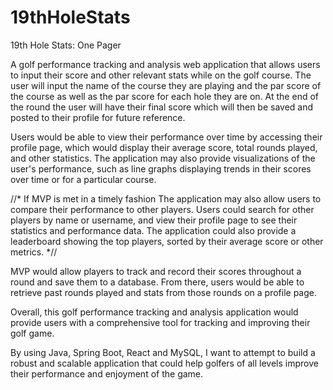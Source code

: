 # 19thHoleStats

19th Hole Stats: One Pager


A golf performance tracking and analysis web application that allows users to input their score and other relevant 
stats while on the golf course. The user will input the name of the course they are playing and the par score of 
the course as well as the par score for each hole they are on. At the end of the round the user will have their 
final score which will then be saved and posted to their profile for future reference.

Users would be able to view their performance over time by accessing their profile page, which would display their 
average score, total rounds played, and other statistics. The application may also provide visualizations of the 
user's performance, such as line graphs displaying trends in their scores over time or for a particular course.

//* If MVP is met in a timely fashion
The application may also allow users to compare their performance to other players. Users could search for other 
players by name or username, and view their profile page to see their statistics and performance data. The 
application could also provide a leaderboard showing the top players, sorted by their average score or other metrics.
*//

MVP would allow players to track and record their scores throughout a round and save them to a database. 
From there, users would be able to retrieve past rounds played and stats from those rounds on a profile page.

Overall, this golf performance tracking and analysis application would provide users with a comprehensive tool 
for tracking and improving their golf game.

By using Java, Spring Boot, React and MySQL, I want to attempt to build a robust and scalable application that 
could help golfers of all levels improve their performance and enjoyment of the game.

